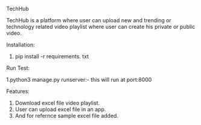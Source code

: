 TechHub

  TechHub is a platform where user can upload new and trending or technology related video playlist where user can create his private or public video.
  
  
Installation:
 
 1. pip install -r requirements. txt
 
 
Run Test:
 
 1.python3 manage.py runserver:- this will run at port:8000
 
Features:
  1. Download excel file video playlist.
  2. User can upload excel file in an app.
  3. And for refernce sample excel file added.
 
 
